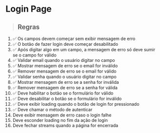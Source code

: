 # Login Page

> ## Regras
1. ✅ Os campos devem começar sem exibir mensagem de erro
2. ✅ O botão de fazer login deve começar desabilitado
3. ✅ Após digitar algo em um campo, a mensagem de erro só deve sumir se o campo for válido
4. ✅ Validar email quando o usuário digitar no campo
5. ✅ Mostrar mensagem de erro se o email for inválido
6. ✅ Remover mensagem de erro se o email for válido
7. ✅ Validar senha quando o usuário digitar no campo
8. ✅ Mostrar mensagem de erro se a senha for inválida
9. ✅ Remover mensagem de erro se a senha for válida
10. ✅ Deve habilitar o botão se o formulário for válido
11. ✅ Deve desabilitar o botão se o formulário for inválido
12. ✅ Deve exibir loading quando o botão de login for pressionado
13. ✅ Deve chamar o método de autenticar
14. Deve exibir mensagem de erro caso o login falhe
15. Deve esconder loading no fim da ação de login
16. Deve fechar streams quando a página for encerrada
